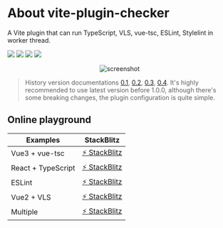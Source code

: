 # About vite-plugin-checker

A Vite plugin that can run TypeScript, VLS, vue-tsc, ESLint, Stylelint in worker thread.

<div :style="{ 'display': 'flex' }">
  <a href="https://www.npmjs.com/package/vite-plugin-checker" :style="{ 'margin-right': '4px' }"><img src="https://img.shields.io/npm/v/vite-plugin-checker" /></a>
  <a href="https://www.npmtrends.com/vite-plugin-checker" :style="{ 'margin-right': '4px' }"><img src="https://img.shields.io/npm/dm/vite-plugin-checker" /></a>
  <a href="https://github.com/fi3ework/vite-plugin-checker/actions/workflows/ci.yml" :style="{ 'margin-right': '4px' }"><img src="https://github.com/fi3ework/vite-plugin-checker/actions/workflows/ci.yml/badge.svg" /></a>
  <a href="https://app.netlify.com/sites/vite-plugin-checker/deploys"><img src="https://api.netlify.com/api/v1/badges/de70465f-0ab6-41a8-ba76-49cb237a7a31/deploy-status?branch=main" /></a>
</div>

<p align="center">
  <img alt="screenshot" src="https://user-images.githubusercontent.com/12322740/152739742-7444ee62-9ca7-4379-8f02-495c612ecc5c.png">
</p>

> History version documentations [0.1](https://github.com/fi3ework/vite-plugin-checker/tree/v0.1.x), [0.2](https://github.com/fi3ework/vite-plugin-checker/tree/v0.2), [0.3](https://github.com/fi3ework/vite-plugin-checker/tree/v0.3.x), [0.4](https://github.com/fi3ework/vite-plugin-checker/tree/v0.4.x/docs). It's highly recommended to use latest version before 1.0.0, although there's some breaking changes, the plugin configuration is quite simple.

## Online playground

| Examples           | StackBlitz                                                       |
| ------------------ | ---------------------------------------------------------------- |
| Vue3 + vue-tsc     | [⚡️ StackBlitz](https://stackblitz.com/edit/vitejs-vite-e8pddl) |
| React + TypeScript | [⚡️ StackBlitz](https://stackblitz.com/edit/vitejs-vite-b4zcev) |
| ESLint             | [⚡️ StackBlitz](https://stackblitz.com/edit/vitejs-vite-l1ritu) |
| Vue2 + VLS         | [⚡️ StackBlitz](https://stackblitz.com/edit/vitejs-vite-kpffk5) |
| Multiple           | [⚡️ StackBlitz](https://stackblitz.com/edit/vitejs-vite-mb4ea6) |
